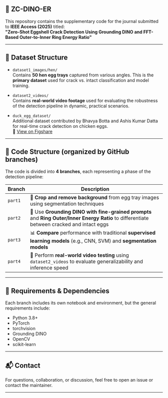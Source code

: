 ## 🥚 ZC-DINO-ER
This repository contains the supplementary code for the journal submitted to **IEEE Access (2025)** titled:  
**"Zero-Shot Eggshell Crack Detection Using Grounding DINO and FFT-Based Outer-to-Inner Ring Energy Ratio"**

---

## 📂 Dataset Structure

- `dataset1_images/hen/`  
  Contains **50 hen egg trays** captured from various angles. This is the **primary dataset** used for crack vs. intact classification and model training.

- `dataset2_videos/`  
  Contains **real-world video footage** used for evaluating the robustness of the detection pipeline in dynamic, practical scenarios.

- `duck_egg_dataset/`  
  Additional dataset contributed by Bhavya Botta and Ashis Kumar Datta for real-time crack detection on chicken eggs.  
  📎 [View on Figshare](https://figshare.com/articles/dataset/Dataset_for_real-time_crack_detection_on_chicken_eggs/21568425)

---

## 📘 Code Structure (organized by GitHub branches)

The code is divided into **4 branches**, each representing a phase of the detection pipeline:

| Branch   | Description |
|----------|-------------|
| `part1`  | 🧼 **Crop and remove background** from egg tray images using segmentation techniques |
| `part2`  | 🧠 Use **Grounding DINO with fine-grained prompts** and **Ring Outer/Inner Energy Ratio** to differentiate between cracked and intact eggs |
| `part3`  | 📊 **Compare** performance with traditional **supervised learning models** (e.g., CNN, SVM) and **segmentation models** |
| `part4`  | 🎥 Perform **real-world video testing** using `dataset2_videos` to evaluate generalizability and inference speed |

---

## 🔧 Requirements & Dependencies

Each branch includes its own notebook and environment, but the general requirements include:

- Python 3.8+
- PyTorch
- torchvision
- Grounding DINO
- OpenCV
- scikit-learn

---

## 📬 Contact

For questions, collaboration, or discussion, feel free to open an issue or contact the maintainer.

---
